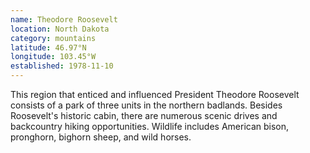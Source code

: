 ```yaml
---
name: Theodore Roosevelt
location: North Dakota
category: mountains
latitude: 46.97°N
longitude: 103.45°W
established: 1978-11-10
---
```


This region that enticed and influenced President Theodore Roosevelt consists of a park of three units in the northern badlands. Besides Roosevelt's historic cabin, there are numerous scenic drives and backcountry hiking opportunities. Wildlife includes American bison, pronghorn, bighorn sheep, and wild horses.
